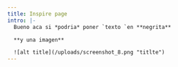 ```yaml
---
title: Inspire page
intro: |-
  Bueno aca si *podria* poner `texto `en **negrita**

  **y una imagen**

  ![alt title](/uploads/screenshot_8.png "titlte")
---
```

